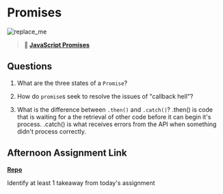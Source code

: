 # Promises

![replace_me](https://codeworks.blob.core.windows.net/public/assets/img/illustrations/placeholder.svg)

> **📖 [JavaScript Promises](https://codeworksacademy.com/fs-student-guide/resources/wk4/02-Promises)**

## Questions

1. What are the three states of a `Promise`?

2. How do `promise`s seek to resolve the issues of "callback hell"?

3. What is the difference between `.then()` and `.catch()`?
.then() is code that is waiting for a the retrieval of other code before it can begin it's process.  .catch() is what receives errors from the API when something didn't process correctly. 
## Afternoon Assignment Link

**[Repo](https://github.com/EricMGustafson/<ASSIGNMENT_REPO>)**

Identify at least 1 takeaway from today's assignment
  